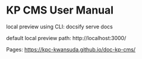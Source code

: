 # KP CMS User Manual

local preview using CLI: docsify serve docs

default local preview path: http://localhost:3000/

Pages: https://kpc-kwansuda.github.io/doc-kp-cms/